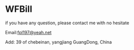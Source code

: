 # WFBill
if you have any question, please contact me with no hesitate

Email:fpl197@yeah.net

Add: 39 of chebeinan, yangjiang GuangDong, China
